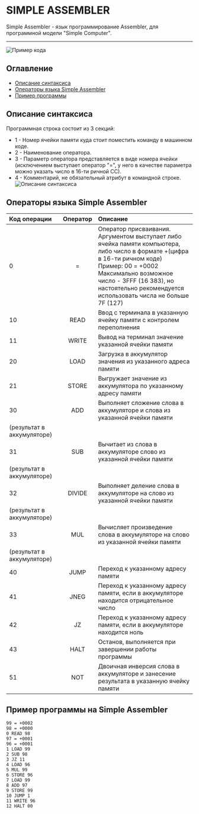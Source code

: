 # SIMPLE ASSEMBLER
Simple Assembler - язык программирование Assembler, для программной модели "Simple Computer". 
___
![Пример кода](https://ie.wampi.ru/2022/08/31/PRIMER-KODA-NA-Simple-Assembler_1.jpg)
## Оглавление
- [Описание синтаксиса](#Описание-синтаксиса)
- [Операторы языка Simple Assembler](#Операторы-языка-Simple-Assembler)
- [Пример программы](#Пример-программы-на-Simple-Assembler)
## Описание синтаксиса
Программная строка состоит из 3 секций:
- 1 - Номер ячейки памяти куда стоит поместить команду в машинном коде.
- 2 - Наименование оператора.
- 3 - Параметр оператора представляется в виде номера ячейки (исключением выступает оператор "=", у него в качестве параметра можно указать число в 16-ти ричной СС).
- 4 - Комментарий, не обязательный атрибут в командной строке.
<br />![Описание синтаксиса](https://im.wampi.ru/2022/08/31/PRIMER-KODA-NA-Simple-Assembler_2.jpg)

## Операторы языка Simple Assembler
|Код операции|Оператор|Описание|
|:------|:----:|:------|
|0|=|Оператор присваивания. Аргументом выступает либо ячейка памяти компьютера, либо число в формате +(цифра в 16-ти ричном коде)<br />Пример: 00 = +0002 <br /> Максимально возможное число - 3FFF (16 383), но настоятельно рекомендуется использовать числа не больше 7F (127)|
|10|READ|Ввод с терминала в указанную ячейку памяти с контролем переполнения|
|11|WRITE|Вывод на терминал значение указанной ячейки памяти|
|20|LOAD|Загрузка в аккумулятор значения из указанного адреса памяти|
|21|STORE|Выгружает значение из аккумулятора по указанному адресу памяти|
|30|ADD|Выполняет сложение слова в аккумуляторе и слова из указанной ячейки памяти
(результат в аккумуляторе)|
|31|SUB|Вычитает из слова в аккумуляторе слово из указанной ячейки памяти
(результат в аккумуляторе)|
|32|DIVIDE|Выполняет деление слова в аккумуляторе на слово из указанной ячейки памяти
(результат в аккумуляторе)|
|33|MUL|Вычисляет произведение слова в аккумуляторе на слово из указанной ячейки памяти
(результат в аккумуляторе)|
|40|JUMP|Переход к указанному адресу памяти|
|41|JNEG|Переход к указанному адресу памяти, если в аккумуляторе находится отрицательное число|
|42|JZ|Переход к указанному адресу памяти, если в аккумуляторе находится ноль|
|43|HALT|Останов, выполняется при завершении работы программы|
|51|NOT|Двоичная инверсия слова в аккумуляторе и занесение результата в указанную ячейку памяти|
## Пример программы на Simple Assembler
```
99 = +0002
98 = +0000
0 READ 98
97 = +0001
96 = +0001
1 LOAD 99
2 SUB 98
3 JZ 11
4 LOAD 96
5 MUL 99
6 STORE 96
7 LOAD 99
8 ADD 97
9 STORE 99
10 JUMP 1
11 WRITE 96
12 HALT 00
```
